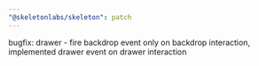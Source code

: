 ```yaml
---
"@skeletonlabs/skeleton": patch
---
```


bugfix: drawer - fire backdrop event only on backdrop interaction, implemented drawer event on drawer interaction
